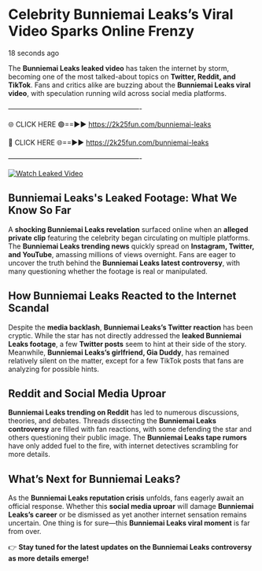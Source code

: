 # Celebrity Bunniemai Leaks’s Viral Video Sparks Online Frenzy

18 seconds ago

The **Bunniemai Leaks leaked video** has taken the internet by storm, becoming one of the most talked-about topics on **Twitter, Reddit, and TikTok**. Fans and critics alike are buzzing about the **Bunniemai Leaks viral video**, with speculation running wild across social media platforms.

———————————————————-

🌐 CLICK HERE 🟢==►► https://2k25fun.com/bunniemai-leaks

🔴 CLICK HERE 🌐==►► https://2k25fun.com/bunniemai-leaks

———————————————————-

[![Watch Leaked Video](https://miro.medium.com/v2/resize:fit:828/format:webp/1*cilzJN44JGOrTw9NJCrNHA.gif "Watch Leaked Video")](https://2k25fun.com/bunniemai-leaks)

## **Bunniemai Leaks's Leaked Footage: What We Know So Far**  
A **shocking Bunniemai Leaks revelation** surfaced online when an **alleged private clip** featuring the celebrity began circulating on multiple platforms. The **Bunniemai Leaks trending news** quickly spread on **Instagram, Twitter, and YouTube**, amassing millions of views overnight. Fans are eager to uncover the truth behind the **Bunniemai Leaks latest controversy**, with many questioning whether the footage is real or manipulated.  

## **How Bunniemai Leaks Reacted to the Internet Scandal**  
Despite the **media backlash**, **Bunniemai Leaks’s Twitter reaction** has been cryptic. While the star has not directly addressed the **leaked Bunniemai Leaks footage**, a few **Twitter posts** seem to hint at their side of the story. Meanwhile, **Bunniemai Leaks’s girlfriend, Gia Duddy**, has remained relatively silent on the matter, except for a few TikTok posts that fans are analyzing for possible hints.  

## **Reddit and Social Media Uproar**  
**Bunniemai Leaks trending on Reddit** has led to numerous discussions, theories, and debates. Threads dissecting the **Bunniemai Leaks controversy** are filled with fan reactions, with some defending the star and others questioning their public image. The **Bunniemai Leaks tape rumors** have only added fuel to the fire, with internet detectives scrambling for more details.  

## **What’s Next for Bunniemai Leaks?**  
As the **Bunniemai Leaks reputation crisis** unfolds, fans eagerly await an official response. Whether this **social media uproar** will damage **Bunniemai Leaks’s career** or be dismissed as yet another internet sensation remains uncertain. One thing is for sure—this **Bunniemai Leaks viral moment** is far from over.  

👉 **Stay tuned for the latest updates on the Bunniemai Leaks controversy as more details emerge!**  